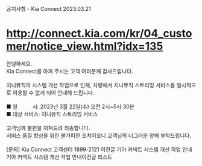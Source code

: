 공지사항 - Kia Connect
2023.03.21
# http://connect.kia.com/kr/04_customer/notice_view.html?idx=135
안녕하세요.  
Kia Connect를 아껴 주시는 고객 여러분께 감사드립니다.  
   
지니뮤직의 시스템 개선 작업으로 인해, 차량에서 지니뮤직 스트리밍 서비스를 일시적으로 이용할 수 없게 되어 안내해 드립니다.  
   
■ 일          시: 2023년 3월 22일(수) 오전 2시~5시 30분  
■ 대상 서비스: 지니뮤직 스트리밍 서비스  
   
고객님께 불편을 끼쳐드려 죄송합니다.  
서비스 품질 향상을 위한 불가피한 조치이오니 고객님의 너그러운 양해 부탁드립니다.  
   
[문의] Kia Connect 고객센터 1899-2121
이전글 기아 커넥트 시스템 개선 작업 안내
기아 커넥트 시스템 개선 작업 안내이전글
리스트